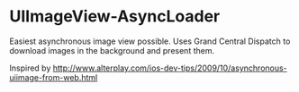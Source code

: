 UIImageView-AsyncLoader
=======================

Easiest asynchronous image view possible.  Uses Grand Central Dispatch to download images in the background and present them.

Inspired by http://www.alterplay.com/ios-dev-tips/2009/10/asynchronous-uiimage-from-web.html
